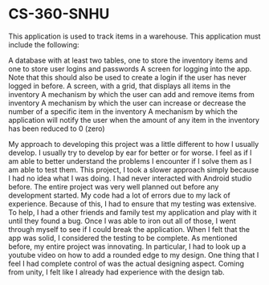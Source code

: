 # CS-360-SNHU

This application is used to track items in a warehouse. This application must include the following:

A database with at least two tables, one to store the inventory items and one to store user logins and passwords
A screen for logging into the app. Note that this should also be used to create a login if the user has never logged in before.
A screen, with a grid, that displays all items in the inventory
A mechanism by which the user can add and remove items from inventory
A mechanism by which the user can increase or decrease the number of a specific item in the inventory
A mechanism by which the application will notify the user when the amount of any item in the inventory has been reduced to 0 (zero)

My approach to developing this project was a little different to how I usually develop. I usually try to develop by ear for better or for worse. I feel as if I am able to better understand the problems I encounter if I solve them as I am able to test them. This project, I took a slower approach simply because I had no idea what I was doing. I had never interacted with Android studio before. The entire project was very well planned out before any development started. My code had a lot of errors due to my lack of experience. Because of this, I had to ensure that my testing was extensive. To help, I had a other friends and family test my application and play with it until they found a bug. Once I was able to iron out all of those, I went through myself to see if I could break the application. When I felt that the app was solid, I considered the testing to be complete. As mentioned before, my entire project was innovating. In particular, I had to look up a youtube video on how to add a rounded edge to my design. One thing that I feel I had complete control of was the actual designing aspect. Coming from unity, I felt like I already had experience with the design tab. 
